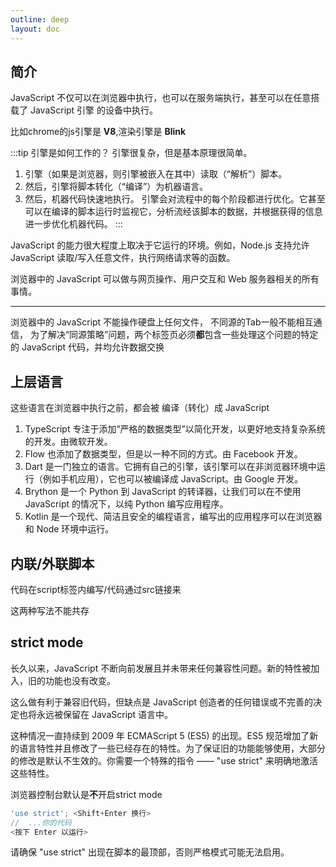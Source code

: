 ```yaml
---
outline: deep
layout: doc
---
```

## 简介
JavaScript 不仅可以在浏览器中执行，也可以在服务端执行，甚至可以在任意搭载了 JavaScript 引擎 的设备中执行。

比如chrome的js引擎是 **V8**,渲染引擎是 **Blink**

:::tip 引擎是如何工作的？
引擎很复杂，但是基本原理很简单。

1. 引擎（如果是浏览器，则引擎被嵌入在其中）读取（“解析”）脚本。
2. 然后，引擎将脚本转化（“编译”）为机器语言。
3. 然后，机器代码快速地执行。
引擎会对流程中的每个阶段都进行优化。它甚至可以在编译的脚本运行时监视它，分析流经该脚本的数据，并根据获得的信息进一步优化机器代码。
:::

JavaScript 的能力很大程度上取决于它运行的环境。例如，Node.js 支持允许 JavaScript 读取/写入任意文件，执行网络请求等的函数。

浏览器中的 JavaScript 可以做与网页操作、用户交互和 Web 服务器相关的所有事情。

***

浏览器中的 JavaScript 不能操作硬盘上任何文件， 不同源的Tab一般不能相互通信， 为了解决“同源策略”问题，两个标签页必须**都**包含一些处理这个问题的特定的 JavaScript 代码，并均允许数据交换

## 上层语言

这些语言在浏览器中执行之前，都会被 编译（转化）成 JavaScript

1. TypeScript 专注于添加“严格的数据类型”以简化开发，以更好地支持复杂系统的开发。由微软开发。
2. Flow 也添加了数据类型，但是以一种不同的方式。由 Facebook 开发。
3. Dart 是一门独立的语言。它拥有自己的引擎，该引擎可以在非浏览器环境中运行（例如手机应用），它也可以被编译成 JavaScript。由 Google 开发。
4. Brython 是一个 Python 到 JavaScript 的转译器，让我们可以在不使用 JavaScript 的情况下，以纯 Python 编写应用程序。
5. Kotlin 是一个现代、简洁且安全的编程语言，编写出的应用程序可以在浏览器和 Node 环境中运行。

## 内联/外联脚本

代码在script标签内编写/代码通过src链接来

这两种写法不能共存

## strict mode

长久以来，JavaScript 不断向前发展且并未带来任何兼容性问题。新的特性被加入，旧的功能也没有改变。

这么做有利于兼容旧代码，但缺点是 JavaScript 创造者的任何错误或不完善的决定也将永远被保留在 JavaScript 语言中。

这种情况一直持续到 2009 年 ECMAScript 5 (ES5) 的出现。ES5 规范增加了新的语言特性并且修改了一些已经存在的特性。为了保证旧的功能能够使用，大部分的修改是默认不生效的。你需要一个特殊的指令 —— "use strict" 来明确地激活这些特性。

浏览器控制台默认是**不**开启strict mode

```js
'use strict'; <Shift+Enter 换行>
//  ...你的代码
<按下 Enter 以运行>
```
请确保 "use strict" 出现在脚本的最顶部，否则严格模式可能无法启用。